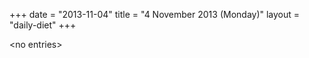 +++
date = "2013-11-04"
title = "4 November 2013 (Monday)"
layout = "daily-diet"
+++

<p>&lt;no entries&gt;</p>